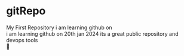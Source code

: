 # gitRepo
My First Repository i am learning github on <br>
i am learning github on 20th jan 2024
its a great public repository and devops tools<br>🫡

